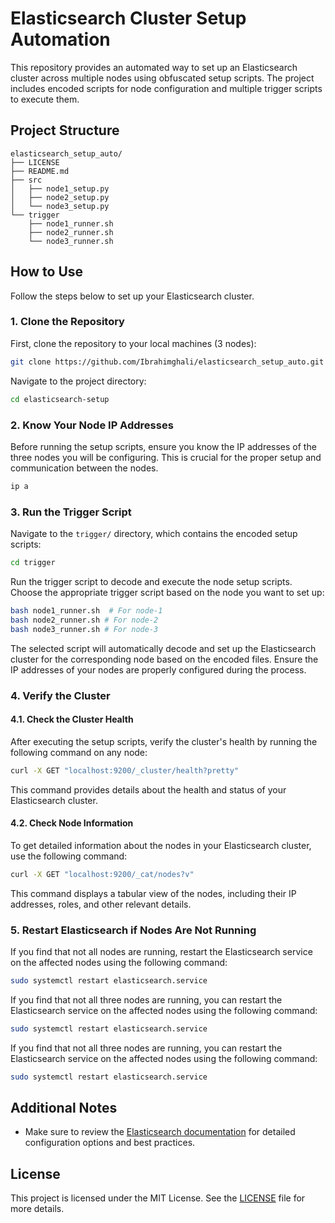 # Elasticsearch Cluster Setup Automation

This repository provides an automated way to set up an Elasticsearch cluster across multiple nodes using obfuscated setup scripts. The project includes encoded scripts for node configuration and multiple trigger scripts to execute them.

## Project Structure

```plaintext
elasticsearch_setup_auto/
├── LICENSE
├── README.md
├── src
│   ├── node1_setup.py
│   ├── node2_setup.py
│   └── node3_setup.py
└── trigger
    ├── node1_runner.sh
    ├── node2_runner.sh
    └── node3_runner.sh
```

## How to Use

Follow the steps below to set up your Elasticsearch cluster.

### 1. Clone the Repository

First, clone the repository to your local machines (3 nodes):

```bash
git clone https://github.com/Ibrahimghali/elasticsearch_setup_auto.git
```

Navigate to the project directory:

```bash
cd elasticsearch-setup
```

### 2. Know Your Node IP Addresses

Before running the setup scripts, ensure you know the IP addresses of the three nodes you will be configuring. This is crucial for the proper setup and communication between the nodes.

```bash
ip a
```

### 3. Run the Trigger Script

Navigate to the `trigger/` directory, which contains the encoded setup scripts:

```bash
cd trigger
```

Run the trigger script to decode and execute the node setup scripts. Choose the appropriate trigger script based on the node you want to set up:

```bash
bash node1_runner.sh  # For node-1
bash node2_runner.sh # For node-2
bash node3_runner.sh # For node-3
```

The selected script will automatically decode and set up the Elasticsearch cluster for the corresponding node based on the encoded files. Ensure the IP addresses of your nodes are properly configured during the process.

### 4. Verify the Cluster

#### 4.1. Check the Cluster Health

After executing the setup scripts, verify the cluster's health by running the following command on any node:

```bash
curl -X GET "localhost:9200/_cluster/health?pretty"
```

This command provides details about the health and status of your Elasticsearch cluster.

#### 4.2. Check Node Information

To get detailed information about the nodes in your Elasticsearch cluster, use the following command:

```bash
curl -X GET "localhost:9200/_cat/nodes?v"
```

This command displays a tabular view of the nodes, including their IP addresses, roles, and other relevant details.

### 5. Restart Elasticsearch if Nodes Are Not Running

If you find that not all nodes are running, restart the Elasticsearch service on the affected nodes using the following command:

```bash
sudo systemctl restart elasticsearch.service
```

If you find that not all three nodes are running, you can restart the Elasticsearch service on the affected nodes using the following command:

```bash
sudo systemctl restart elasticsearch.service
```

If you find that not all three nodes are running, you can restart the Elasticsearch service on the affected nodes using the following command:

```bash
sudo systemctl restart elasticsearch.service
```

## Additional Notes

- Make sure to review the [Elasticsearch documentation](https://www.elastic.co/guide/en/elasticsearch/reference/index.html) for detailed configuration options and best practices.

## License

This project is licensed under the MIT License. See the [LICENSE](LICENSE) file for more details.
